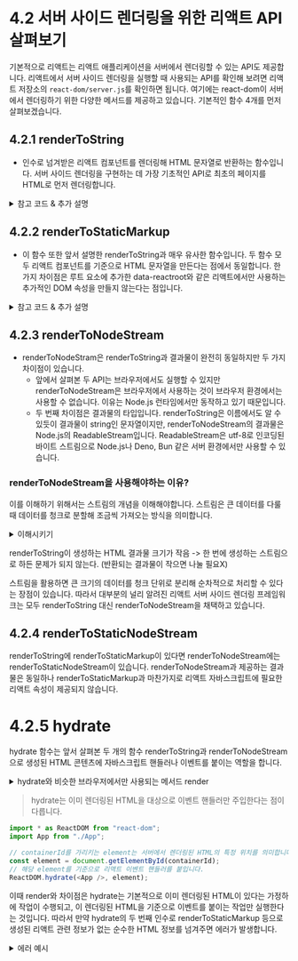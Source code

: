 # 4.2 서버 사이드 렌더링을 위한 리액트 API 살펴보기

기본적으로 리액트는 리액트 애플리케이션을 서버에서 렌더링할 수 있는 API도 제공합니다.
리액트에서 서버 사이드 렌더링을 실행할 때 사용되는 API를 확인해 보려면 리액트 저장소의 `react-dom/server.js`를 확인하면 됩니다. 여기에는 react-dom이 서버에서 렌더링하기 위한 다양한 메서드를 제공하고 있습니다.
기본적인 함수 4개를 먼저 살펴보겠습니다.

## 4.2.1 renderToString

- 인수로 넘겨받은 리액트 컴포넌트를 렌더링해 HTML 문자열로 반환하는 함수입니다. 서버 사이드 렌더링을 구현하는 데 가장 기초적인 API로 최초의 페이지를 HTML로 먼저 렌더링합니다.

<details>
<summary>참고 코드 & 추가 설명</summary>

```ts
import ReactDOMServer from "react-dom/server";

function ChildrenComponent({ fruits }: { fruits: Array<string> }) {
  useEffect(() => {
    console.log(fruits);
  }, [fruits]);

  function handleClick() {
    console.log("hello");
  }

  return (
    <ul>
      {fruits.map((fruit) => (
        <li key={fruit} onClick={handleClick}>
          {fruit}
        </li>
      ))}
    </ul>
  );
}

function SampleComponent() {
  return (
    <>
      <div>hello</div>
      <ChildrenComponent fruit={["apple", "banana", "peach"]} />
    </>
  );
}

const result = ReactDOMServer.renderToString(
  React.createElement("div", { id: "root" }, <SampleComponent />)
);
```

```ts
<div id="root" data-reactroot="">
  <div>hello</div>
  <ul>
    <li>apple</li>
    <li>banana</li>
    <li>peach</li>
  </ul>
</div>
```

이 코드는 renderToString을 사용해 실제 브라우저가 그려야할 HTML 결과로 만들어낸 모습입니다.

> 결과물을 보면 useEffect와 같은 훅과 handleClick과 같은 이벤트 핸들러는 결과물에 포함되지 않습니다.

renderToString은 인수로 주어진 리액트 컴포넌트를 기준으로 빠르게 브라우저가 렌더링할 수 있는 HTML을 제공하는 데 목적이 있는 함수이기 때문입니다. 즉, 클라이언트에서 실행되는 자바스크립트 코드를 포함시키거나 렌더링하는 역할까지 해주지는 않습니다.

그리고 추가로 주목할 점은 div#root에 있는 data-reactroot 속성입니다. 이 속성은 리액트 컴포넌트의 루트 엘리먼트가 무엇인지 식별하는 역할을 합니다. (이 속성은 이후 hydrate함수에서 루트를 식별하는 기준점이 됩니다.)

</details>

## 4.2.2 renderToStaticMarkup

- 이 함수 또한 앞서 설명한 renderToString과 매우 유사한 함수입니다. 두 함수 모두 리액트 컴포넌트를 기준으로 HTML 문자열을 만든다는 점에서 동일합니다. 한 가지 차이점은 루트 요소에 추가한 data-reactroot와 같은 리액트에서만 사용하는 추가적인 DOM 속성을 만들지 않는다는 점입니다.

<details>
<summary>참고 코드 & 추가 설명</summary>

```ts
// ..앞 부분 동일

const result = ReactDOMServer.renderToStaticMarkup(
  React.createElement("div", { id: "root" }, <SampleComponent />)
);
```

<summary>결과</summary>

```ts
<div id="root">
  <div>hello</div>
  <ul>
    <li>apple</li>
    <li>banana</li>
    <li>peach</li>
  </ul>
</div>
```

이렇게 바꿔서 실행한 결과 리액트와 관련된 코드인 data-reactroot가 사라진 완전히 순수한 HTML 문자열이 반환된다는 것을 확인할 수 있습니다.
이 함수를 실행한 결과로 렌더링을 수행하면 클라이언트에서는 리액트에서 제공하는 useEffect와 같은 브라우저 API를 절대로 실행할 수 없습니다. 만약 renderToStaticMarkup의 결과물을 기반으로 리액트의 자바스크립트 이벤트 리스너를 등록하는 hydrate를 수행하면 hydrate를 수행하지 않는다는 가정하에 순수한 HTML만 반환하기 때문에 서버와 클라이언트의 내용이 맞지 않다는 에러가 발생합니다.
따라서 renderToStaticMarkup은 리액트의 이벤트 리스너가 필요 없는 완전히 순수한 HTML을 만들 때만 사용됩니다.

</details>

## 4.2.3 renderToNodeStream

- renderToNodeStram은 renderToString과 결과물이 완전히 동일하지만 두 가지 차이점이 있습니다.
  - 앞에서 살펴본 두 API는 브라우저에서도 실행할 수 있지만 renderToNodeStream은 브라우저에서 사용하는 것이 브라우저 환경에서는 사용할 수 없습니다. 이유는 Node.js 런타임에서만 동작하고 있기 때문입니다.
  - 두 번째 차이점은 결과물의 타입입니다. renderToString은 이름에서도 알 수 있듯이 결과물이 string인 문자열이지만, renderToNodeStream의 결과물은 Node.js의 ReadableStream입니다. ReadableStream은 utf-8로 인코딩된 바이트 스트림으로 Node.js나 Deno, Bun 같은 서버 환경에서만 사용할 수 있습니다.

### renderToNodeStream을 사용해야하는 이유?

이를 이해하기 위해서는 스트림의 개념을 이해해야합니다.
스트림은 큰 데이터를 다룰 때 데이터를 청크로 분할해 조금씩 가져오는 방식을 의미합니다.

<details>
<summary>이해시키기</summary>
유튜브와 같은 웹에서 동영상을 보는 상황을 상상해보면 유튜브 영상을 보기 위해 전체 영상을 다운받지 않고 사용자가 볼 수 있는 몇 초라도 먼저 다운로드되면 그 부분을 먼저 보여주고, 이후에 계속해서 영상을 다운로드합니다.
</details>

renderToString이 생성하는 HTML 결과물 크기가 작음 -> 한 번에 생성하는 스트림으로 하든 문제가 되지 않는다. (반환되는 결과물이 작으면 나눌 필요X)

스트림을 활용하면 큰 크기의 데이터를 청크 단위로 분리해 순차적으로 처리할 수 있다는 장점이 있습니다.
따라서 대부분의 널리 알려진 리액트 서버 사이드 렌더링 프레임워크는 모두 renderToString 대신 renderToNodeStream을 채택하고 있습니다.

## 4.2.4 renderToStaticNodeStream

renderToString에 renderToStaticMarkup이 있다면
renderToNodeStream에는 renderToStaticNodeStream이 있습니다.
renderToNodeStream과 제공하는 결과물은 동일하나 renderToStaticMarkup과 마찬가지로 리액트 자바스크립트에 필요한 리액트 속성이 제공되지 않습니다.

# 4.2.5 hydrate

hydrate 함수는 앞서 살펴본 두 개의 함수 renderToString과 renderToNodeStream으로 생성된 HTML 콘텐츠에 자바스크립트 핸들러나 이벤트를 붙이는 역할을 합니다.

<details>
<summary>hydrate와 비슷한 브라우저에서만 사용되는 메서드 render</summary>

```ts
import * as ReactDOM from "react-dom";
import App from "./App";

const rootElement = document.getElementById("root");

ReactDOM.render(<App />, rootElement);
```

보통 react 프로젝트를 생성하면 index.jsx에서 이와 같은 render메서드를 찾아볼 수 있습니다.
render 함수는 컴포넌트와 HTML의 요소를 인수로 받습니다. render는 클라이언트에서만 실행되는 렌더링과 이벤트 핸들러 추가 등 리액트를 기반으로 한 온전한 웹페이지를 만드는데 필요한 모든 작업을 수행합니다.

</details>

> hydrate는 이미 렌더링된 HTML을 대상으로 이벤트 핸들러만 주입한다는 점이 다릅니다.

```ts
import * as ReactDOM from "react-dom";
import App from "./App";

// containerId를 가리키는 element는 서버에서 렌더링된 HTML의 특정 위치를 의미합니다.
const element = document.getElementById(containerId);
// 해당 element를 기준으로 리액트 이벤트 핸들러를 붙입니다.
ReactDOM.hydrate(<App />, element);
```

이때 render와 차이점은 hydrate는 기본적으로 이미 렌더링된 HTML이 있다는 가정하에 작업이 수행되고, 이 렌더링된 HTML을 기준으로 이벤트를 붙이는 작업만 실행한다는 것입니다. 따라서 만약 hydrate의 두 번째 인수로 renderToStaticMarkup 등으로 생성된 리액트 관련 정보가 없는 순수한 HTML 정보를 넘겨주면 에러가 발생합니다.

<details>
<summary>에러 예시</summary>

```html
<!DOCTYPE html>
<head>
    <title>React App</title>
</head>
<body>
    <!-- root에 아무런 HTML도 없을 때 -->
    <div id="root"></div>
</body>
</html>
```

```ts
function App() {
  return <span>안녕하세요.</span>;
}

import * as ReactDOM from "react-dom";

import App from "./App";

const rootElement = document.getElementById("root");

// Warning: Expected server HTML to contain a matching <span> in <div>.
// at Span
// at App

ReactDOM.hydrate(<App />, rootElement);
```

서버에서 제공받은 HTML에 App 컴포넌트에 있는 것과 마찬가지로 <span/>이 있기를 기대했지만 이 요소가 없다는 경고 문구가 출력됩니다. 이는 hydrate가 서버에서 제공해 준 HTML이 클라이언트의 결과물과 같을 것이라는 가정하에 실행된다는 것을 의미합니다. 이 예제를 기준으로 설명하면, rootElement 내부에는 <App />을 렌더링한 정보가 이미 포함돼 있어야만 hydrate를 실행할 수 있다는 것을 의미합니다.
따라서 hydrate로 넘겨준 두 번째 인수에는 이미 renderToString 등으로 렌더링된 정적인 HTML 정보가 반드시 담겨 있어야 합니다. 아무것도 없는 빈 HTML에 이 정보를 렌더링하는 render와의 차이점이 바로 이것입니다.

</details>
